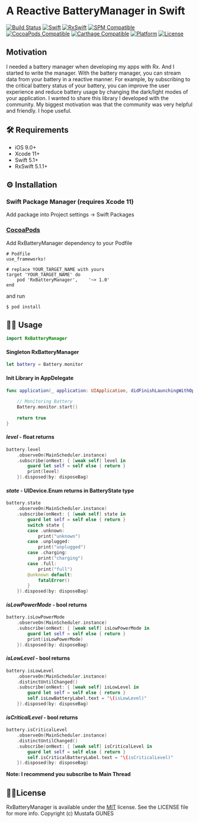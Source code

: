 # A Reactive BatteryManager in Swift

[![Build Status](https://travis-ci.com/mustafagunes/RxBatteryManager.svg?branch=master)](https://github.com/mustafagunes/RxBatteryManager)
[![Swift](https://img.shields.io/badge/swift-5.1-orange.svg)](https://github.com/mustafagunes/RxBatteryManager)
[![RxSwift](https://img.shields.io/badge/RxSwift-5.1.1-red.svg)](https://github.com/ReactiveX/RxSwift)
[![SPM Compatible](https://img.shields.io/badge/SPM-1.0.3-brightgreen.svg)](https://swift.org/package-manager)
[![CocoaPods Compatible](https://img.shields.io/badge/Cocoapod-1.0.3-brightgreen.svg)](https://cocoapods.org)
[![Carthage Compatible](https://img.shields.io/badge/Carthage-not%20supported-lightgrey.svg)](https://github.com/Carthage/Carthage)
[![Platform](https://img.shields.io/badge/Platform-%20iOS-lightgrey.svg)](https://github.com/mustafagunes/RxBatteryManager)
[![License](https://img.shields.io/badge/license-MIT-brightgreen.svg)](https://github.com/mustafagunes/RxBatteryManager/blob/master/LICENSE)

## Motivation
I needed a battery manager when developing my apps with Rx. And I started to write the manager. With the battery manager, you can stream data from your battery in a reactive manner. For example, by subscribing to the critical battery status of your battery, you can improve the user experience and reduce battery usage by changing the dark/light modes of your application. I wanted to share this library I developed with the community. My biggest motivation was that the community was very helpful and friendly. I hope useful.

## 🛠 Requirements
* iOS 9.0+
* Xcode 11+
* Swift 5.1+
* RxSwift 5.1.1+

## ⚙️ Installation

### Swift Package Manager (requires Xcode 11)
Add package into Project settings -> Swift Packages

### [CocoaPods](https://guides.cocoapods.org/using/using-cocoapods.html)
Add RxBatteryManager dependency to your Podfile
```
# Podfile
use_frameworks!

# replace YOUR_TARGET_NAME with yours
target 'YOUR_TARGET_NAME' do
    pod 'RxBatteryManager',    '~> 1.0'
end
```
and run 
```
$ pod install
```

## 👨‍💻 Usage
```swift
import RxBatteryManager
```

#### Singleton RxBatteryManager
```swift
let battery = Battery.monitor
```

#### Init Library in AppDelegate
```swift
func application(_ application: UIApplication, didFinishLaunchingWithOptions launchOptions: [UIApplication.LaunchOptionsKey: Any]?) -> Bool {
        
    // Monitoring Battery
    Battery.monitor.start()
    
    return true
}
```

#### *level* - float returns
```swift
battery.level
    .observeOn(MainScheduler.instance)
    .subscribe(onNext: { [weak self] level in
        guard let self = self else { return }
        print(level)
    }).disposed(by: disposeBag)
```

#### *state* - UIDevice.Enum returns in BatteryState type
```swift
battery.state
    .observeOn(MainScheduler.instance)
    .subscribe(onNext: { [weak self] state in
        guard let self = self else { return }
        switch state {
        case .unknown:
            print("unknown")
        case .unplugged:
            print("unplugged")
        case .charging:
            print("charging")
        case .full:
            print("full")
        @unknown default:
            fatalError()
        }
    }).disposed(by: disposeBag)
```

#### *isLowPowerMode* - bool returns
```swift
battery.isLowPowerMode
    .observeOn(MainScheduler.instance)
    .subscribe(onNext: { [weak self] isLowPowerMode in
        guard let self = self else { return }
        print(isLowPowerMode)
    }).disposed(by: disposeBag)
```

#### *isLowLevel* - bool returns
```swift
battery.isLowLevel
    .observeOn(MainScheduler.instance)
    .distinctUntilChanged()
    .subscribe(onNext: { [weak self] isLowLevel in
        guard let self = self else { return }
        self.isLowBatteryLabel.text = "\(isLowLevel)"
    }).disposed(by: disposeBag)
```

#### *isCriticalLevel* - bool returns
```swift
battery.isCriticalLevel
    .observeOn(MainScheduler.instance)
    .distinctUntilChanged()
    .subscribe(onNext: { [weak self] isCriticalLevel in
        guard let self = self else { return }
        self.isCriticalBatteryLabel.text = "\(isCriticalLevel)"
    }).disposed(by: disposeBag)
```

**Note: I recommend you subscribe to Main Thread**

## 👮‍♂️License

RxBatteryManager is available under the [MIT](https://github.com/mustafagunes/RxBatteryManager/blob/master/LICENSE) license. See the LICENSE file for more info.
Copyright (c) Mustafa GUNES
